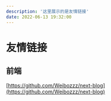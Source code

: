 ```yaml
---
description: '这里展示的是友情链接'
date: 2022-06-13 19:32:00
---
```


# 友情链接

## 前端

[https://github.com/Weibozzz/next-blog](https://github.com/Weibozzz/next-blog)